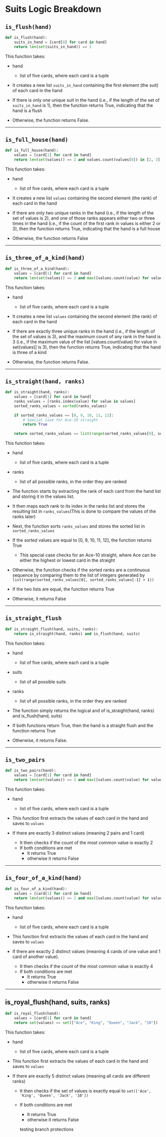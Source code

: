 # Suits Logic Breakdown

## `is_flush(hand)`

```python
def is_flush(hand):
    suits_in_hand = [card[0] for card in hand]
    return len(set(suits_in_hand)) == 1
```

This function takes:
 - hand 
    - list of five cards, where each card is a tuple 

- It creates a new list `suits_in_hand` containing the first element (the suit) of each card in the hand
- If there is only one unique suit in the hand (i.e., if the length of the set of `suits_in_hand` is 1), then the function returns True, indicating that the hand is a flush 
- Otherwise, the function returns False.

---

## `is_full_house(hand)`

```python
def is_full_house(hand):
    values = [card[1] for card in hand]
    return len(set(values)) == 2 and values.count(values[0]) in [2, 3]
```

This function takes:
 - hand 
    - list of five cards, where each card is a tuple 

-  It creates a new list `values` containing the second element (the rank) of each card in the hand
- If there are only two unique ranks in the hand (i.e., if the length of the set of values is 2), and one of those ranks appears either two or three times in the hand (i.e., if the count of the first rank in values is either 2 or 3), then the function returns True, indicating that the hand is a full house
- Otherwise, the function returns False

---

## `is_three_of_a_kind(hand)`

```python
def is_three_of_a_kind(hand):
    values = [card[1] for card in hand]
    return len(set(values)) == 3 and max([values.count(value) for value in set(values)]) == 3
```

This function takes:
 - hand 
    - list of five cards, where each card is a tuple 

- It creates a new list `values` containing the second element (the rank) of each card in the hand
- If there are exactly three unique ranks in the hand (i.e., if the length of the set of values is 3), and the maximum count of any rank in the hand is 3 (i.e., if the maximum value of the list [values.count(value) for value in set(values)] is 3), then the function returns True, indicating that the hand is three of a kind
- Otherwise, the function returns False.

---

## `is_straight(hand, ranks)`



```python
def is_straight(hand, ranks):
    values = [card[1] for card in hand]
    ranks_values = [ranks.index(value) for value in values]
    sorted_ranks_values = sorted(ranks_values)
    
    if sorted_ranks_values == [0, 9, 10, 11, 12]:
        # Special case for Ace-10 straight
        return True
    
    return sorted_ranks_values == list(range(sorted_ranks_values[0], sorted_ranks_values[-1] + 1))

```

This function takes:
 - hand 
    - list of five cards, where each card is a tuple 
- ranks 
    - list of all possible ranks, in the order they are ranked

- The function starts by extracting the rank of each card from the hand list and storing it in the values list. 
- It then maps each rank to its index in the ranks list and stores the resulting list in `ranks_values`(This is done to compare the values of the ranks later)
- Next, the function sorts `ranks_values` and stores the sorted list in `sorted_ranks_values`

- If the sorted values are equal to [0, 9, 10, 11, 12], the function returns True
    - This special case checks for an Ace-10 straight, where Ace can be either the highest or lowest card in the straight

- Otherwise, the function checks if the sorted ranks are a continuous sequence by comparing them to the list of integers generated by `list(range(sorted_ranks_values[0], sorted_ranks_values[-1] + 1))`
- If the two lists are equal, the function returns True
- Otherwise, it returns False

---

## `is_straight_flush`

```python
def is_straight_flush(hand, suits, ranks):
    return is_straight(hand, ranks) and is_flush(hand, suits)
```

This function takes:
 - hand 
    - list of five cards, where each card is a tuple 
- suits
    - list of all possible suits
- ranks 
    - list of all possible ranks, in the order they are ranked

- The function simply returns the logical and of is_straight(hand, ranks) and is_flush(hand, suits)
- If both functions return True, then the hand is a straight flush and the function returns True
- Otherwise, it returns False.

---

## `is_two_pairs`

```python
def is_two_pairs(hand):
    values = [card[1] for card in hand]
    return len(set(values)) == 3 and max([values.count(value) for value in set(values)]) == 2
```

This function takes:
 - hand 
    - list of five cards, where each card is a tuple 

- This function first extracts the values of each card in the hand and saves to `values`
- If there are exactly 3 distinct values (meaning 2 pairs and 1 card)
    - It then checks if the count of the most common value is exactly 2
    - If both conditions are met
        - It returns True
        - otherwise it returns False

---

## `is_four_of_a_kind(hand)`

```python
def is_four_of_a_kind(hand):
    values = [card[1] for card in hand]
    return len(set(values)) == 2 and max([values.count(value) for value in set(values)]) == 4
```

This function takes:
 - hand 
    - list of five cards, where each card is a tuple 

- This function first extracts the values of each card in the hand and saves to `values`
- If there are exactly 2 distinct values (meaning 4 cards of one value and 1 card of another value).
    - It then checks if the count of the most common value is exactly 4
    - If both conditions are met
        - It returns True
        - otherwise it returns False

---

## is_royal_flush(hand, suits, ranks)
```python
def is_royal_flush(hand):
    values = [card[1] for card in hand]
    return set(values) == set(["Ace", "King", "Queen", "Jack", "10"])
```

This function takes:
 - hand 
    - list of five cards, where each card is a tuple 


- This function first extracts the values of each card in the hand and saves to `values`
- If there are exactly 5 distinct values (meaning all cards are different ranks)
    - It then checks if the set of values is exactly equal to `set(['Ace', 'King', 'Queen', 'Jack', '10'])`
    - If both conditions are met
        - It returns True
        - otherwise it returns False


        testing branch protections